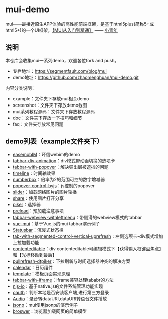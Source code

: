 # mui-demo

mui——最接近原生APP体验的高性能前端框架，是基于html5plus(简称5+或html5+)的一个UI框架。[【MUI从入门到精通】](https://segmentfault.com/blog/mui) —— [小青年](http://zhaomenghuan.github.io/)

## 说明
本仓库会收集mui一系列demo，欢迎各位fork and push。

- 专栏地址：https://segmentfault.com/blog/mui
- demo地址：https://github.com/zhaomenghuan/mui-demo.git

内容分类说明：
- example：文件夹下存放mui相关demo
- screenshot：文件夹下存放demo截图
- mui系列教程源码：文件夹下存放教程源码
- doc：文件夹下存放一下技巧和细节
- faq：文件夹存放常见问题

## demo列表（example文件夹下）

- [easemobIM](https://rawgit.com/zhaomenghuan/mui-demo/master/example/easemobIM/index.html)：环信webim的demo
- [tabbar-div-animation](https://rawgit.com/zhaomenghuan/mui-demo/master/example/tabbar-div-animation/index.html)：div模式带动画切换的选项卡
- [tabbar-with-popover](https://rawgit.com/zhaomenghuan/mui-demo/master/example/tabbar-with-popover/main.html)：解决弹出层被遮挡的问题
- [timeline](https://rawgit.com/zhaomenghuan/mui-demo/master/example/timeline/timeline.html)：时间轴效果
- [numberbox](https://rawgit.com/zhaomenghuan/mui-demo/master/example/numberbox/index.html)：倍率为2的范围可控的数字增减器
- [popover-control-byjs](https://rawgit.com/zhaomenghuan/mui-demo/master/example/popover-control-byjs/index.html)：js控制的popover
- [slider](https://rawgit.com/zhaomenghuan/mui-demo/master/example/slider/index.html)：加载网络图片的图片轮播
- [share](https://rawgit.com/zhaomenghuan/mui-demo/master/example/share/index.html)：使用图片打开分享
- [piker](https://rawgit.com/zhaomenghuan/mui-demo/master/example/piker/index.html)：选择器
- [preload](https://rawgit.com/zhaomenghuan/mui-demo/master/example/preload/index.html)：预加载注意事项
- [tabbar-webview-withleftmenu](https://rawgit.com/zhaomenghuan/mui-demo/master/example/tabbar-webview-withleftmenu/main.html)：带侧滑的webview模式的tabbar
- [vue-mui](https://rawgit.com/zhaomenghuan/mui-demo/master/example/vue-mui/index.html)：基于Vue.js的mui tabbar演示例子
- [Statusbar](https://rawgit.com/zhaomenghuan/mui-demo/master/example/Statusbar/index.html)：沉浸式状态栏
- [tab-with-segmented-control-vertical-uprefresh](https://rawgit.com/zhaomenghuan/mui-demo/master/example/tab-with-segmented-control-vertical-uprefresh/index.html)：左侧选项卡-div模式增加上拉加载功能
- [contenteditable](https://rawgit.com/zhaomenghuan/mui-demo/master/example/contenteditable/index.html)：div contenteditable可编辑模式下【获得输入框键盘焦点】和【光标移动到最后】
- [pullrefresh-dtpiker](https://rawgit.com/zhaomenghuan/mui-demo/master/example/pullrefresh-dtpiker/index.html)：下拉刷新与时间选择器冲突的解决方案
- [calendar](https://rawgit.com/zhaomenghuan/mui-demo/master/example/calendar/index.html)：日历组件
- [template](https://rawgit.com/zhaomenghuan/mui-demo/master/example/template/index.html)：模板页面实现原理
- [tabbar-with-iframe](https://rawgit.com/zhaomenghuan/mui-demo/master/example/tabbar-with-iframe/tab-webview-main.html)：iframe兼容处理tababr的方法
- [njs-io](https://rawgit.com/zhaomenghuan/mui-demo/master/example/njs-io/index.html)：基于native.js的文件系统管理功能实现
- [oauth](https://rawgit.com/zhaomenghuan/mui-demo/master/example/oauth/index.html)：判断本地是否安装客户端,进行第三方登录
- [Audio](https://rawgit.com/zhaomenghuan/mui-demo/master/example/Audio/index.html)：录音转dataURI,dataURI转语音文件播放
- [jsonp](https://rawgit.com/zhaomenghuan/mui-demo/master/example/jsonp/index.html)：mui使用jsonp的演示例子
- [broswer](./example/jsonp/index.html)：浏览器加载网页的简单模型
